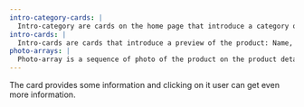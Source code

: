 ```yaml
---
intro-category-cards: |
  Intro-category are cards on the home page that introduce a category of the product. Clicking on it the user can go directly to the category page. The card has a picture and a category name.
intro-cards: |
  Intro-cards are cards that introduce a preview of the product: Name, couple of lines, price and rating. The are clickable and bring the user to the product-detail page.
photo-arrays: |
  Photo-array is a sequence of photo of the product on the product detail page. It is used to display the product from various angles.
---
```


The card provides some information and clicking on it user can get even more information.
